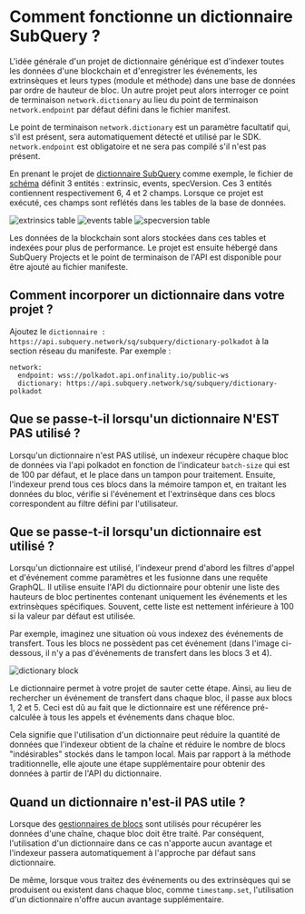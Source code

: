 # Comment fonctionne un dictionnaire SubQuery ?

L'idée générale d'un projet de dictionnaire générique est d'indexer toutes les données d'une blockchain et d'enregistrer les événements, les extrinsèques et leurs types (module et méthode) dans une base de données par ordre de hauteur de bloc. Un autre projet peut alors interroger ce point de terminaison `network.dictionary` au lieu du point de terminaison ` network.endpoint` par défaut défini dans le fichier manifest.

Le point de terminaison `network.dictionary` est un paramètre facultatif qui, s'il est présent, sera automatiquement détecté et utilisé par le SDK. `network.endpoint` est obligatoire et ne sera pas compilé s'il n'est pas présent.

En prenant le projet de [dictionnaire SubQuery](https://github.com/subquery/subql-dictionary) comme exemple, le fichier de [schéma](https://github.com/subquery/subql-dictionary/blob/main/schema.graphql) définit 3 entités : extrinsic, events, specVersion. Ces 3 entités contiennent respectivement 6, 4 et 2 champs. Lorsque ce projet est exécuté, ces champs sont reflétés dans les tables de la base de données.

![extrinsics table](/assets/img/extrinsics_table.png) ![events table](/assets/img/events_table.png) ![specversion table](/assets/img/specversion_table.png)

Les données de la blockchain sont alors stockées dans ces tables et indexées pour plus de performance. Le projet est ensuite hébergé dans SubQuery Projects et le point de terminaison de l'API est disponible pour être ajouté au fichier manifeste.

## Comment incorporer un dictionnaire dans votre projet ?

Ajoutez le `dictionnaire : https://api.subquery.network/sq/subquery/dictionary-polkadot` à la section réseau du manifeste. Par exemple :

```shell
network:
  endpoint: wss://polkadot.api.onfinality.io/public-ws
  dictionary: https://api.subquery.network/sq/subquery/dictionary-polkadot
```

## Que se passe-t-il lorsqu'un dictionnaire N'EST PAS utilisé ?

Lorsqu'un dictionnaire n'est PAS utilisé, un indexeur récupère chaque bloc de données via l'api polkadot en fonction de l'indicateur `batch-size` qui est de 100 par défaut, et le place dans un tampon pour traitement. Ensuite, l'indexeur prend tous ces blocs dans la mémoire tampon et, en traitant les données du bloc, vérifie si l'événement et l'extrinsèque dans ces blocs correspondent au filtre défini par l'utilisateur.

## Que se passe-t-il lorsqu'un dictionnaire est utilisé ?

Lorsqu'un dictionnaire est utilisé, l'indexeur prend d'abord les filtres d'appel et d'événement comme paramètres et les fusionne dans une requête GraphQL. Il utilise ensuite l'API du dictionnaire pour obtenir une liste des hauteurs de bloc pertinentes contenant uniquement les événements et les extrinsèques spécifiques. Souvent, cette liste est nettement inférieure à 100 si la valeur par défaut est utilisée.

Par exemple, imaginez une situation où vous indexez des événements de transfert. Tous les blocs ne possèdent pas cet événement (dans l'image ci-dessous, il n'y a pas d'événements de transfert dans les blocs 3 et 4).

![dictionary block](/assets/img/dictionary_blocks.png)

Le dictionnaire permet à votre projet de sauter cette étape. Ainsi, au lieu de rechercher un événement de transfert dans chaque bloc, il passe aux blocs 1, 2 et 5. Ceci est dû au fait que le dictionnaire est une référence pré-calculée à tous les appels et événements dans chaque bloc.

Cela signifie que l'utilisation d'un dictionnaire peut réduire la quantité de données que l'indexeur obtient de la chaîne et réduire le nombre de blocs "indésirables" stockés dans le tampon local. Mais par rapport à la méthode traditionnelle, elle ajoute une étape supplémentaire pour obtenir des données à partir de l'API du dictionnaire.

## Quand un dictionnaire n'est-il PAS utile ?

Lorsque des [gestionnaires de blocs](https://doc.subquery.network/create/mapping.html#block-handler) sont utilisés pour récupérer les données d'une chaîne, chaque bloc doit être traité. Par conséquent, l'utilisation d'un dictionnaire dans ce cas n'apporte aucun avantage et l'indexeur passera automatiquement à l'approche par défaut sans dictionnaire.

De même, lorsque vous traitez des événements ou des extrinsèques qui se produisent ou existent dans chaque bloc, comme `timestamp.set`, l'utilisation d'un dictionnaire n'offre aucun avantage supplémentaire.
